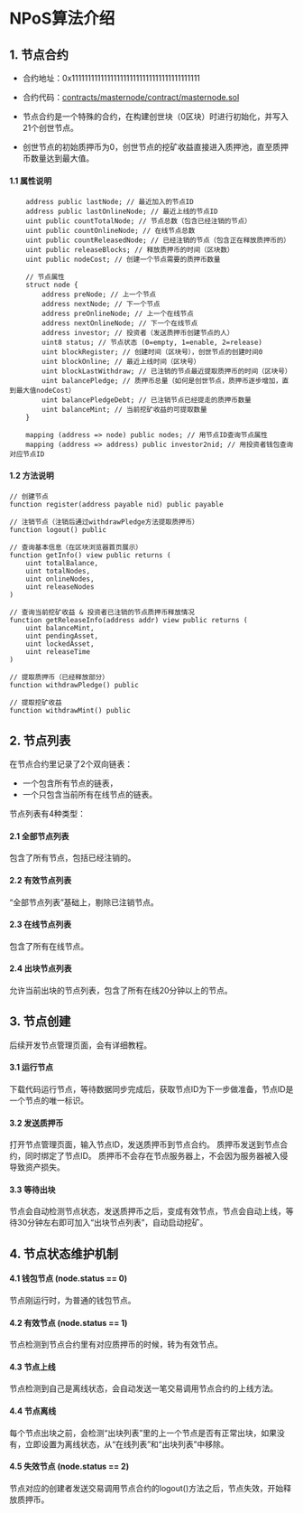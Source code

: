 # NPoS算法介绍

## 1. 节点合约
- 合约地址：0x1111111111111111111111111111111111111111
- 合约代码：[contracts/masternode/contract/masternode.sol](https://github.com/rolong/mychain/blob/main/contracts/masternode/contract/masternode.sol)

- 节点合约是一个特殊的合约，在构建创世块（0区块）时进行初始化，并写入21个创世节点。
- 创世节点的初始质押币为0，创世节点的挖矿收益直接进入质押池，直至质押币数量达到最大值。

#### 1.1 属性说明

```
    address public lastNode; // 最近加入的节点ID
    address public lastOnlineNode; // 最近上线的节点ID
    uint public countTotalNode; // 节点总数（包含已经注销的节点）
    uint public countOnlineNode; // 在线节点总数
    uint public countReleasedNode; // 已经注销的节点（包含正在释放质押币的）
    uint public releaseBlocks; // 释放质押币的时间（区块数）
    uint public nodeCost; // 创建一个节点需要的质押币数量

    // 节点属性
    struct node {
        address preNode; // 上一个节点
        address nextNode; // 下一个节点
        address preOnlineNode; // 上一个在线节点
        address nextOnlineNode; // 下一个在线节点
        address investor; // 投资者（发送质押币创建节点的人）
        uint8 status; // 节点状态 (0=empty, 1=enable, 2=release)
        uint blockRegister; // 创建时间（区块号），创世节点的创建时间0
        uint blockOnline; // 最近上线时间（区块号）
        uint blockLastWithdraw; // 已注销的节点最近提取质押币的时间（区块号）
        uint balancePledge; // 质押币总量（如何是创世节点，质押币逐步增加，直到最大值nodeCost）
        uint balancePledgeDebt; // 已注销节点已经提走的质押币数量
        uint balanceMint; // 当前挖矿收益的可提取数量
    }

    mapping (address => node) public nodes; // 用节点ID查询节点属性
    mapping (address => address) public investor2nid; // 用投资者钱包查询对应节点ID
```

#### 1.2 方法说明

```
// 创建节点
function register(address payable nid) public payable

// 注销节点（注销后通过withdrawPledge方法提取质押币）
function logout() public

// 查询基本信息（在区块浏览器首页展示）
function getInfo() view public returns (
    uint totalBalance,
    uint totalNodes,
    uint onlineNodes,
    uint releaseNodes
)

// 查询当前挖矿收益 & 投资者已注销的节点质押币释放情况
function getReleaseInfo(address addr) view public returns (
    uint balanceMint,
    uint pendingAsset,
    uint lockedAsset,
    uint releaseTime
)

// 提取质押币（已经释放部分）
function withdrawPledge() public

// 提取挖矿收益
function withdrawMint() public
```

## 2. 节点列表
在节点合约里记录了2个双向链表：
- 一个包含所有节点的链表，
- 一个只包含当前所有在线节点的链表。

节点列表有4种类型：

#### 2.1 全部节点列表
包含了所有节点，包括已经注销的。
#### 2.2 有效节点列表
“全部节点列表”基础上，剔除已注销节点。
#### 2.3 在线节点列表
包含了所有在线节点。
#### 2.4 出块节点列表
允许当前出块的节点列表，包含了所有在线20分钟以上的节点。

## 3. 节点创建
后续开发节点管理页面，会有详细教程。
#### 3.1 运行节点
下载代码运行节点，等待数据同步完成后，获取节点ID为下一步做准备，节点ID是一个节点的唯一标识。

#### 3.2 发送质押币
打开节点管理页面，输入节点ID，发送质押币到节点合约。
质押币发送到节点合约，同时绑定了节点ID。
质押币不会存在节点服务器上，不会因为服务器被入侵导致资产损失。

#### 3.3 等待出块
节点会自动检测节点状态，发送质押币之后，变成有效节点，节点会自动上线，等待30分钟左右即可加入“出块节点列表”，自动启动挖矿。

## 4. 节点状态维护机制
#### 4.1 钱包节点 (node.status == 0)
节点刚运行时，为普通的钱包节点。

#### 4.2 有效节点 (node.status == 1)
节点检测到节点合约里有对应质押币的时候，转为有效节点。

#### 4.3 节点上线
节点检测到自己是离线状态，会自动发送一笔交易调用节点合约的上线方法。

#### 4.4 节点离线
每个节点出块之前，会检测“出块列表”里的上一个节点是否有正常出块，如果没有，立即设置为离线状态，从“在线列表”和“出块列表”中移除。

#### 4.5 失效节点 (node.status == 2)
节点对应的创建者发送交易调用节点合约的logout()方法之后，节点失效，开始释放质押币。


